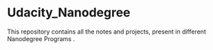 # Udacity_Nanodegree
This repository contains all the notes and projects, present in different Nanodegree Programs .
